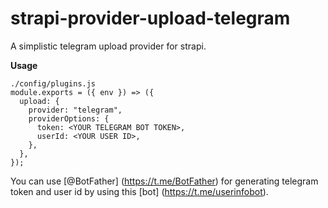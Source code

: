 # strapi-provider-upload-telegram

A simplistic telegram upload provider for strapi.

**Usage**

```
./config/plugins.js
module.exports = ({ env }) => ({
  upload: {
    provider: "telegram",
    providerOptions: {
      token: <YOUR TELEGRAM BOT TOKEN>,
      userId: <YOUR USER ID>,
    },
  },
});
```
You can use [@BotFather] (https://t.me/BotFather) for generating telegram token and user id by using this [bot] (https://t.me/userinfobot).
